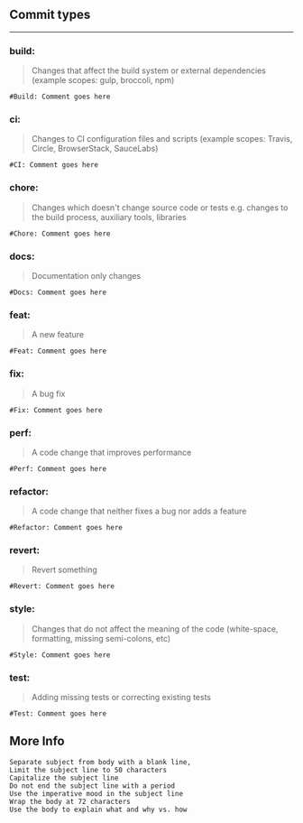 
## Commit types
------------------------------------------------
### build: 

> Changes that affect the build system or external dependencies (example scopes: gulp, broccoli, npm)<br>
```
#Build: Comment goes here
```
### ci: 
> Changes to CI configuration files and scripts (example scopes: Travis, Circle, BrowserStack, SauceLabs)<br>
```
#CI: Comment goes here
```
### chore: 
> Changes which doesn't change source code or tests e.g. changes to the build process, auxiliary tools, libraries<br>
```
#Chore: Comment goes here
```
### docs: 
> Documentation only changes<br>
```
#Docs: Comment goes here
```
### feat: 
> A new feature<br>
```
#Feat: Comment goes here
```
### fix: 
> A bug fix<br>
```
#Fix: Comment goes here
```
### perf: 
> A code change that improves performance<br>
```
#Perf: Comment goes here
```
### refactor: 
> A code change that neither fixes a bug nor adds a feature<br>
```
#Refactor: Comment goes here
```
### revert: 
> Revert something<br>
```
#Revert: Comment goes here
```
### style: 
> Changes that do not affect the meaning of the code (white-space, formatting, missing semi-colons, etc)<br>
```
#Style: Comment goes here
```
### test: 
> Adding missing tests or correcting existing tests<br>
```
#Test: Comment goes here
```

## More Info
``` 
Separate subject from body with a blank line, 
Limit the subject line to 50 characters
Capitalize the subject line
Do not end the subject line with a period
Use the imperative mood in the subject line
Wrap the body at 72 characters
Use the body to explain what and why vs. how
```
